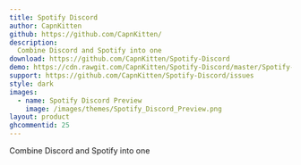 ```yaml
---
title: Spotify Discord
author: CapnKitten
github: https://github.com/CapnKitten/
description:
  Combine Discord and Spotify into one
download: https://github.com/CapnKitten/Spotify-Discord
demo: https://cdn.rawgit.com/CapnKitten/Spotify-Discord/master/Spotify-Discord.theme.css
support: https://github.com/CapnKitten/Spotify-Discord/issues
style: dark
images:
  - name: Spotify Discord Preview
    image: /images/themes/Spotify_Discord_Preview.png
layout: product
ghcommentid: 25
---
```

Combine Discord and Spotify into one